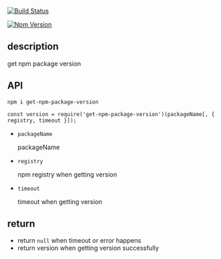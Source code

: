 [![Build Status](https://travis-ci.org/hoperyy/get-npm-package-version.svg?branch=master)](https://travis-ci.org/hoperyy/get-npm-package-version)

[![Npm Version](https://img.shields.io/badge/npm-%3E%3D%206.9.1-green.svg)](https://nodejs.org/en/)

## description

get npm package version

## API

```
npm i get-npm-package-version
```

```
const version = require('get-npm-package-version')(packageName[, { registry, timeout }]);
```

+   `packageName`

    packageName

+   `registry`

    npm registry when getting version

+   `timeout`

    timeout when getting version

## return

+   return `null` when timeout or error happens
+   return version when getting version successfully
